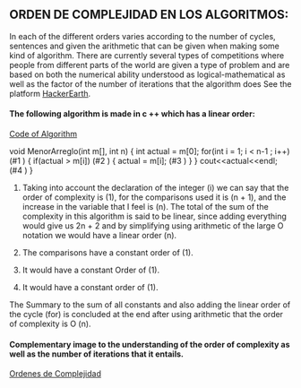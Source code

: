 

## ORDEN DE COMPLEJIDAD EN LOS ALGORITMOS:
In each of the different orders varies according to the number of cycles, sentences and given the arithmetic that can be given when making some kind of algorithm. There are currently several types of competitions where people from different parts of the world are given a type of problem and are based on both the numerical ability understood as logical-mathematical as well as the factor of the number of iterations that the algorithm does See the platform [HackerEarth](https://www.hackerearth.com/challenges/).



#### The following algorithm is made in c ++ which has a linear order:
[Code of Algorithm](https://github.com/jonhiidalgo92/-Algorithm/)


void MenorArreglo(int m[], int n)
{
		 int actual = m[0];
			for(int i = 1; i < n-1 ; i++) (#1 )
			{
					if(actual > m[i]) (#2 )
			{
			actual = m[i];  (#3 )
			}
	}
cout<<actual<<endl;  (#4 )
}


1. Taking into account the declaration of the integer (i) we can say that the order of complexity is (1), for the comparisons used it is (n + 1), and the increase in the variable that I feel is (n). The total of the sum of the complexity in this algorithm is said to be linear, since adding everything would give us 2n + 2 and by simplifying using arithmetic of the large O notation we would have a linear order (n).

2. The comparisons have a constant order of (1).

3. It would have a constant Order of (1).

4. It would have a constant order of (1).


The Summary to the sum of all constants and also adding the linear order of the cycle (for) is concluded at the end after using arithmetic that the order of complexity is O (n).


#### Complementary image to the understanding of the order of complexity as well as the number of iterations that it entails.
[Ordenes de Complejidad](https://www.campusmvp.es/recursos/image.axd?picture=Complejidad-Algoritmica.png)
